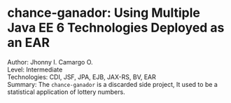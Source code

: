 chance-ganador: Using Multiple Java EE 6 Technologies Deployed as an EAR
==============================================================================================
Author: Jhonny I. Camargo O.  
Level: Intermediate  
Technologies: CDI, JSF, JPA, EJB, JAX-RS, BV, EAR  
Summary: The `chance-ganador` is a discarded side project, It used to be a statistical application of lottery numbers.
